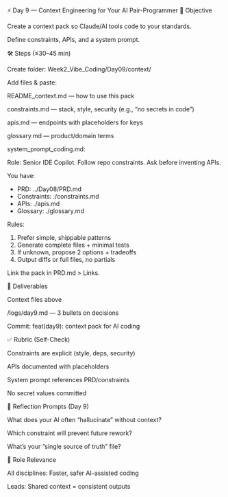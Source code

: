 ⚡ Day 9 — Context Engineering for Your AI Pair-Programmer
📌 Objective

Create a context pack so Claude/AI tools code to your standards.

Define constraints, APIs, and a system prompt.

🛠 Steps (≤30–45 min)

Create folder: Week2_Vibe_Coding/Day09/context/

Add files & paste:

README_context.md — how to use this pack

constraints.md — stack, style, security (e.g., “no secrets in code”)

apis.md — endpoints with placeholders for keys

glossary.md — product/domain terms

system_prompt_coding.md:

Role: Senior IDE Copilot. Follow repo constraints. Ask before inventing APIs.

You have:
- PRD: ../Day08/PRD.md
- Constraints: ./constraints.md
- APIs: ./apis.md
- Glossary: ./glossary.md

Rules:
1) Prefer simple, shippable patterns
2) Generate complete files + minimal tests
3) If unknown, propose 2 options + tradeoffs
4) Output diffs or full files, no partials


Link the pack in PRD.md > Links.

📂 Deliverables

Context files above

/logs/day9.md — 3 bullets on decisions

Commit: feat(day9): context pack for AI coding

✅ Rubric (Self-Check)

 Constraints are explicit (style, deps, security)

 APIs documented with placeholders

 System prompt references PRD/constraints

 No secret values committed

📝 Reflection Prompts (Day 9)

What does your AI often “hallucinate” without context?

Which constraint will prevent future rework?

What’s your “single source of truth” file?

🎯 Role Relevance

All disciplines: Faster, safer AI-assisted coding

Leads: Shared context = consistent outputs
